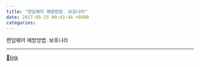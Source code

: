 ```yaml
---
title: "랜덤웨어 예방방법. 보호나라"
date: 2017-05-15 00:43:44 +0900
categories: 
---
```

  

랜덤웨어 예방방법. 보호나라



  ***
[🔗link](http://www.mins01.com/mh/tech/read/1078)
